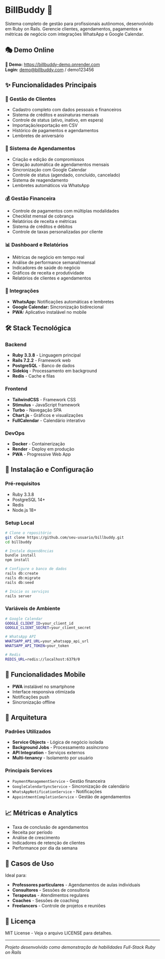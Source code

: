 # BillBuddy 💼

Sistema completo de gestão para profissionais autônomos, desenvolvido em Ruby on Rails. Gerencie clientes, agendamentos, pagamentos e métricas de negócio com integrações WhatsApp e Google Calendar.

## 🎭 Demo Online
**🔗 Demo:** https://billbuddy-demo.onrender.com  
**Login:** demo@billbuddy.com / demo123456

## ✨ Funcionalidades Principais

### 👥 Gestão de Clientes
- Cadastro completo com dados pessoais e financeiros
- Sistema de créditos e assinaturas mensais
- Controle de status (ativo, inativo, em espera)
- Importação/exportação em CSV
- Histórico de pagamentos e agendamentos
- Lembretes de aniversário

### 📅 Sistema de Agendamentos
- Criação e edição de compromissos
- Geração automática de agendamentos mensais
- Sincronização com Google Calendar
- Controle de status (agendado, concluído, cancelado)
- Sistema de reagendamento
- Lembretes automáticos via WhatsApp

### 💰 Gestão Financeira
- Controle de pagamentos com múltiplas modalidades
- Checklist mensal de cobrança
- Relatórios de receita e métricas
- Sistema de créditos e débitos
- Controle de taxas personalizadas por cliente

### 📊 Dashboard e Relatórios
- Métricas de negócio em tempo real
- Análise de performance semanal/mensal
- Indicadores de saúde do negócio
- Gráficos de receita e produtividade
- Relatórios de clientes e agendamentos

### 🔗 Integrações
- **WhatsApp:** Notificações automáticas e lembretes
- **Google Calendar:** Sincronização bidirecional
- **PWA:** Aplicativo instalável no mobile

## 🛠️ Stack Tecnológica

### Backend
- **Ruby 3.3.8** - Linguagem principal
- **Rails 7.2.2** - Framework web
- **PostgreSQL** - Banco de dados
- **Sidekiq** - Processamento em background
- **Redis** - Cache e filas

### Frontend
- **TailwindCSS** - Framework CSS
- **Stimulus** - JavaScript framework
- **Turbo** - Navegação SPA
- **Chart.js** - Gráficos e visualizações
- **FullCalendar** - Calendário interativo

### DevOps
- **Docker** - Containerização
- **Render** - Deploy em produção
- **PWA** - Progressive Web App

## 🚀 Instalação e Configuração

### Pré-requisitos
- Ruby 3.3.8
- PostgreSQL 14+
- Redis
- Node.js 18+

### Setup Local
```bash
# Clone o repositório
git clone https://github.com/seu-usuario/billbuddy.git
cd billbuddy

# Instale dependências
bundle install
npm install

# Configure o banco de dados
rails db:create
rails db:migrate
rails db:seed

# Inicie os serviços
rails server
```

### Variáveis de Ambiente
```bash
# Google Calendar
GOOGLE_CLIENT_ID=your_client_id
GOOGLE_CLIENT_SECRET=your_client_secret

# WhatsApp API
WHATSAPP_API_URL=your_whatsapp_api_url
WHATSAPP_API_TOKEN=your_token

# Redis
REDIS_URL=redis://localhost:6379/0
```

## 📱 Funcionalidades Mobile

- **PWA** instalável no smartphone
- Interface responsiva otimizada
- Notificações push
- Sincronização offline

## 🔧 Arquitetura

### Padrões Utilizados
- **Service Objects** - Lógica de negócio isolada
- **Background Jobs** - Processamento assíncrono
- **API Integration** - Serviços externos
- **Multi-tenancy** - Isolamento por usuário

### Principais Services
- `PaymentManagementService` - Gestão financeira
- `GoogleCalendarSyncService` - Sincronização de calendário
- `WhatsAppNotificationService` - Notificações
- `AppointmentCompletionService` - Gestão de agendamentos

## 📈 Métricas e Analytics

- Taxa de conclusão de agendamentos
- Receita por período
- Análise de crescimento
- Indicadores de retenção de clientes
- Performance por dia da semana

## 🎯 Casos de Uso

Ideal para:
- **Professores particulares** - Agendamentos de aulas individuais
- **Consultores** - Sessões de consultoria  
- **Terapeutas** - Atendimentos regulares
- **Coaches** - Sessões de coaching
- **Freelancers** - Controle de projetos e reuniões

## 📄 Licença

MIT License - Veja o arquivo LICENSE para detalhes.

---

*Projeto desenvolvido como demonstração de habilidades Full-Stack Ruby on Rails*